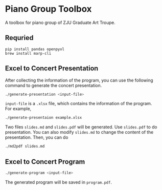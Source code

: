 # Piano Group Toolbox
A toolbox for piano group of ZJU Graduate Art Troupe.


## Requried
```
pip install pandas openpyxl
brew install marp-cli
```



## Excel to Concert Presentation
After collecting the information of the program, you can use the following command to generate the concert presentation.

```bash
./generate-presentation <input-file> 
```

`input-file` is a `.xlsx` file, which contains the information of the program. For example,

```bash
./generate-presentaion example.xlsx 
```

Two files `slides.md` and `slides.pdf` will be generated. Use `slides.pdf` to do presentation. You can also modify `slides.md` to change the content of the presentation. Then, you can do

```bash
./md2pdf slides.md 
```


## Excel to Concert Program

```bash
./generate-program <input-file> 
```
The generated program will be saved in `program.pdf`.